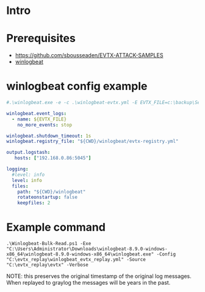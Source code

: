 # Intro

# Prerequisites

* https://github.com/sbousseaden/EVTX-ATTACK-SAMPLES
* [winlogbeat](https://www.elastic.co/beats/winlogbeat)

# winlogbeat config example

```yaml
#.\winlogbeat.exe -e -c .\winlogbeat-evtx.yml -E EVTX_FILE=c:\backup\Security-2019.01.evtx

winlogbeat.event_logs:
  - name: ${EVTX_FILE} 
    no_more_events: stop

winlogbeat.shutdown_timeout: 1s
winlogbeat.registry_file: "${CWD}/winlogbeat/evtx-registry.yml"

output.logstash:
   hosts: ["192.168.0.86:5045"]

logging:
  #level: info
  level: info
  files:
    path: "${CWD}/winlogbeat"
    rotateonstartup: false
    keepfiles: 2
```

# Example command

`.\Winlogbeat-Bulk-Read.ps1 -Exe "C:\Users\Administrator\Downloads\winlogbeat-8.9.0-windows-x86_64\winlogbeat-8.9.0-windows-x86_64\winlogbeat.exe" -Config "C:\evtx_replay\winlogbeat_evtx_replay.yml" -Source "C:\evtx_replay\evtx" -Verbose`

NOTE: this preserves the original timestamp of the original log messages. When replayed to graylog the messages will be years in the past.